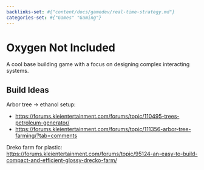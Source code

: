 ```yaml
---
backlinks-set: #{"content/docs/gamedev/real-time-strategy.md"}
categories-set: #{"Games" "Gaming"}
---
```

# Oxygen Not Included

A cool base building game with a focus on designing complex interacting
systems.

## Build Ideas

Arbor tree -> ethanol setup: 
 - https://forums.kleientertainment.com/forums/topic/110495-trees-petroleum-generator/
 - https://forums.kleientertainment.com/forums/topic/111356-arbor-tree-farming/?tab=comments

Dreko farm for plastic: https://forums.kleientertainment.com/forums/topic/95124-an-easy-to-build-compact-and-efficient-glossy-drecko-farm/